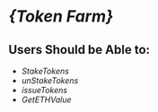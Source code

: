 # _{Token Farm}_

## Users Should be Able to:

* _StakeTokens_
* _unStakeTokens_
* _issueTokens_
* _GetETHValue_
